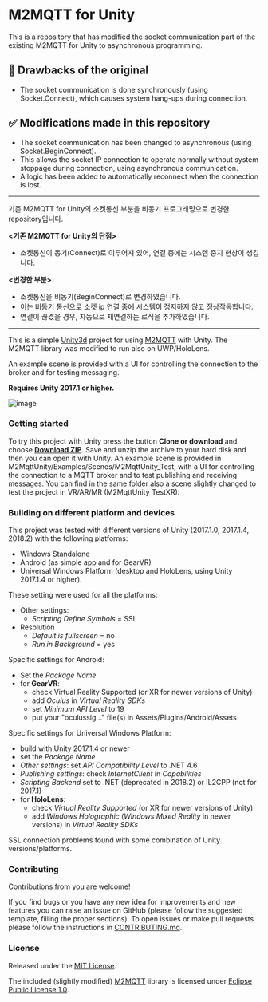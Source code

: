 M2MQTT for Unity
====================

This is a repository that has modified the socket communication part of the existing M2MQTT for Unity to asynchronous programming.

## 📌 Drawbacks of the original
- The socket communication is done synchronously (using Socket.Connect), which causes system hang-ups during connection.

## ✅ Modifications made in this repository
- The socket communication has been changed to asynchronous (using Socket.BeginConnect).
- This allows the socket IP connection to operate normally without system stoppage during connection, using asynchronous communication.
- A logic has been added to automatically reconnect when the connection is lost.


----

기존 M2MQTT for Unity의 소켓통신 부분을 비동기 프로그래밍으로 변경한 repository입니다.

<b><기존 M2MQTT for Unity의 단점></b>
- 소켓통신이 동기(Connect)로 이루어져 있어, 연결 중에는 시스템 중지 현상이 생깁니다.

<b><변경한 부분></b>
- 소켓통신을 비동기(BeginConnect)로 변경하였습니다.
- 이는 비동기 통신으로 소켓 ip 연결 중에 시스템이 정지하지 않고 정상작동합니다.
- 연결이 끊겼을 경우, 자동으로 재연결하는 로직을 추가하였습니다.

----


This is a simple [Unity3d](http://unity3d.com/) project for using [M2MQTT](https://github.com/eclipse/paho.mqtt.m2mqtt) with Unity.
The M2MQTT library was modified to run also on UWP/HoloLens.

An example scene is provided with a UI for controlling the connection to the broker and for testing messaging.

**Requires Unity 2017.1 or higher.**

 ![image](https://raw.githubusercontent.com/gpvigano/M2MqttUnity/master/images/M2MqttUnity_UI.png)

### Getting started
To try this project with Unity press the button **Clone or download** and choose [**Download ZIP**](https://github.com/gpvigano/M2MqttUnity/archive/master.zip). Save and unzip the archive to your hard disk and then you can open it with Unity.
An example scene is provided in M2MqttUnity/Examples/Scenes/M2MqttUnity_Test, with a UI for controlling the connection to a MQTT broker and to test publishing and receiving messages.
You can find in the same folder also a scene slightly changed to test the project in VR/AR/MR (M2MqttUnity_TestXR).

### Building on different platform and devices
This project was tested with different versions of Unity (2017.1.0, 2017.1.4, 2018.2) with the following platforms:
* Windows Standalone
* Android (as simple app and for GearVR)
* Universal Windows Platform (desktop and HoloLens, using Unity 2017.1.4 or higher).

These setting were used for all the platforms:
* Other settings:
  * *Scripting Define Symbols* = SSL
* Resolution
  * *Default is fullscreen* = no
  * *Run in Background* = yes

Specific settings for Android:
* Set the *Package Name*
* for **GearVR**:
  * check Virtual Reality Supported (or XR for newer versions of Unity)
  * add *Oculus* in *Virtual Reality SDKs*
  * set *Minimum API Level* to 19
  * put your "oculussig..." file(s) in Assets/Plugins/Android/Assets

Specific settings for Universal Windows Platform:
* build with Unity 2017.1.4 or newer
* set the *Package Name*
* *Other settings*: set *API Compatibility Level* to .NET 4.6
* *Publishing settings*: check *InternetClient* in *Capabilities*  
* *Scripting Backend* set to .NET (deprecated in 2018.2) or IL2CPP (not for 2017.1)
* for **HoloLens**:
  * check *Virtual Reality Supported* (or XR for newer versions of Unity)
  * add *Windows Holographic* (*Windows Mixed Reality* in newer versions) in *Virtual Reality SDKs*

SSL connection problems found with some combination of Unity versions/platforms.


### Contributing

Contributions from you are welcome!

If you find bugs or you have any new idea for improvements and new features you can raise an issue on GitHub (please follow the suggested template, filling the proper sections). To open issues or make pull requests please follow the instructions in [CONTRIBUTING.md](https://github.com/gpvigano/M2mqttUnity/blob/master/CONTRIBUTING.md).

### License

Released under the [MIT License](https://github.com/gpvigano/M2MqttUnity/blob/master/LICENSE.txt).

The included (slightly modified) [M2MQTT](https://github.com/eclipse/paho.mqtt.m2mqtt) library is licensed under [Eclipse Public License 1.0](https://github.com/eclipse/paho.mqtt.m2mqtt/blob/master/LICENSE).